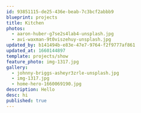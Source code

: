 ```yaml
---
id: 93851115-de25-436e-beab-7c3bcf2abbb9
blueprint: projects
title: Kitchen
photos:
  - aaron-huber-g7se2s4lab4-unsplash.jpg
  - avi-waxman-9t0viszehuy-unsplash.jpg
updated_by: b141494b-e83e-47e7-9764-f2f9777af861
updated_at: 1660144897
template: projects/show
feature_photo: img-1317.jpg
gallery:
  - johnny-briggs-asheyr3zrle-unsplash.jpg
  - img-1317.jpg
  - home-hero-1660069190.jpg
description: Hello
desc: hi
published: true
---
```


